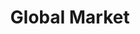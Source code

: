 ---
title: Global Market
bigNumber: 39.7
bigNumberSubtext: BILLION
bigNumberSourceText: Market Reports
bigNumberSourceLink: https://www.marketsandmarkets.com/Market-Reports/blockchain-technology-market-90100890.html#:~:text=%5B253%20Pages%20Report%5D%20The%20global,67.3%25%20during%202020%E2%80%932025
explanationText: The global blockchain market is expected to grow from $3B to $39.7B by 2025.  
page: homepage
---